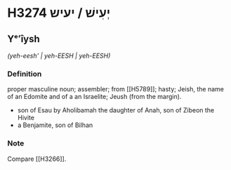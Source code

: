 # H3274 יְעִישׁ / יעיש

## Yᵉʻîysh

_(yeh-eesh' | yeh-EESH | yeh-EESH)_

### Definition

proper masculine noun; assembler; from [[H5789]]; hasty; Jeish, the name of an Edomite and of a an Israelite; Jeush (from the margin).

- son of Esau by Aholibamah the daughter of Anah, son of Zibeon the Hivite
- a Benjamite, son of Bilhan


### Note

Compare [[H3266]].


